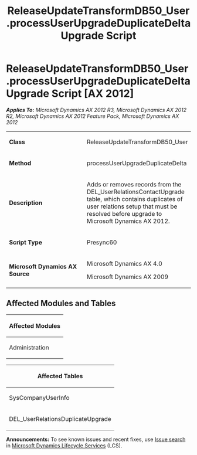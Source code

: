 ﻿---
title: ReleaseUpdateTransformDB50_User.processUserUpgradeDuplicateDelta Upgrade Script
TOCTitle: ReleaseUpdateTransformDB50_User.processUserUpgradeDuplicateDelta Upgrade Script
ms:assetid: 0d6d348f-6cbe-528b-cfa6-408bc9ca1dea
ms:mtpsurl: https://msdn.microsoft.com/en-us/library/JJ735712(v=AX.60)
ms:contentKeyID: 49706618
ms.date: 05/18/2015
mtps_version: v=AX.60
---

# ReleaseUpdateTransformDB50\_User.processUserUpgradeDuplicateDelta Upgrade Script [AX 2012]


_**Applies To:** Microsoft Dynamics AX 2012 R3, Microsoft Dynamics AX 2012 R2, Microsoft Dynamics AX 2012 Feature Pack, Microsoft Dynamics AX 2012_

<table>
<colgroup>
<col style="width: 50%" />
<col style="width: 50%" />
</colgroup>
<tbody>
<tr class="odd">
<td><p><strong>Class</strong></p></td>
<td><p>ReleaseUpdateTransformDB50_User</p></td>
</tr>
<tr class="even">
<td><p><strong>Method</strong></p></td>
<td><p>processUserUpgradeDuplicateDelta</p></td>
</tr>
<tr class="odd">
<td><p><strong>Description</strong></p></td>
<td><p>Adds or removes records from the DEL_UserRelationsContactUpgrade table, which contains duplicates of user relations setup that must be resolved before upgrade to Microsoft Dynamics AX 2012.</p></td>
</tr>
<tr class="even">
<td><p><strong>Script Type</strong></p></td>
<td><p>Presync60</p></td>
</tr>
<tr class="odd">
<td><p><strong>Microsoft Dynamics AX Source</strong></p></td>
<td><p>Microsoft Dynamics AX 4.0</p>
<p>Microsoft Dynamics AX 2009</p></td>
</tr>
</tbody>
</table>


## Affected Modules and Tables

<table>
<colgroup>
<col style="width: 100%" />
</colgroup>
<thead>
<tr class="header">
<th><p>Affected Modules</p></th>
</tr>
</thead>
<tbody>
<tr class="odd">
<td><p>Administration</p></td>
</tr>
</tbody>
</table>


<table>
<colgroup>
<col style="width: 100%" />
</colgroup>
<thead>
<tr class="header">
<th><p>Affected Tables</p></th>
</tr>
</thead>
<tbody>
<tr class="odd">
<td><p>SysCompanyUserInfo</p></td>
</tr>
<tr class="even">
<td><p>DEL_UserRelationsDuplicateUpgrade</p></td>
</tr>
</tbody>
</table>

  
**Announcements:** To see known issues and recent fixes, use [Issue search](http://go.microsoft.com/fwlink/?linkid=389258) in [Microsoft Dynamics Lifecycle Services](http://go.microsoft.com/fwlink/?linkid=306505) (LCS).

